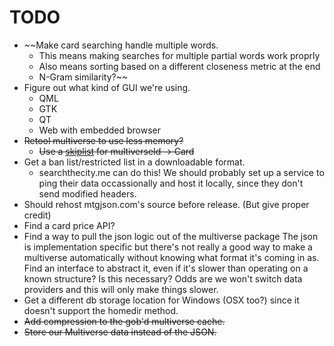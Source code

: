 TODO
====

* ~~Make card searching handle multiple words.
    * This means making searches for multiple partial words work proprly
	* Also means sorting based on a different closeness metric at the end
	* N-Gram similarity?~~
* Figure out what kind of GUI we're using.
	* QML
	* GTK
	* QT
	* Web with embedded browser
* ~~Retool multiverse to use less memory?~~
    * ~~Use a [skiplist](https://code.google.com/p/go-wiki/wiki/Projects#Lists) for multiverseId -> Card~~
* Get a ban list/restricted list in a downloadable format.
    * searchthecity.me can do this! We should probably set up a service to ping their data occassionally and host it locally, since they don't send modified headers.
* Should rehost mtgjson.com's source before release. (But give proper credit)
* Find a card price API?
* Find a way to pull the json logic out of the multiverse package
  The json is implementation specific but there's not really a good way to make a multiverse automatically without knowing what format it's coming in as.
  Find an interface to abstract it, even if it's slower than operating on a known structure?
  Is this necessary? Odds are we won't switch data providers and this will only make things slower.
* Get a different db storage location for Windows (OSX too?) since it doesn't support the homedir method.
* ~~Add compression to the gob'd multiverse cache.~~
* ~~Store our Multiverse data instead of the JSON.~~
